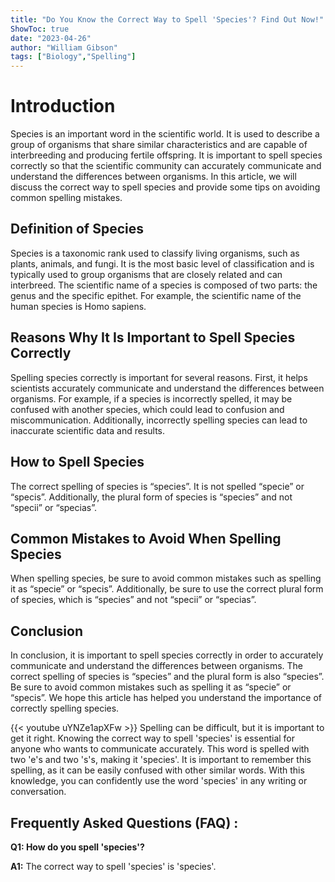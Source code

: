 ```yaml
---
title: "Do You Know the Correct Way to Spell 'Species'? Find Out Now!"
ShowToc: true 
date: "2023-04-26"
author: "William Gibson" 
tags: ["Biology","Spelling"]
---
```

# Introduction

Species is an important word in the scientific world. It is used to describe a group of organisms that share similar characteristics and are capable of interbreeding and producing fertile offspring. It is important to spell species correctly so that the scientific community can accurately communicate and understand the differences between organisms. In this article, we will discuss the correct way to spell species and provide some tips on avoiding common spelling mistakes.

## Definition of Species

Species is a taxonomic rank used to classify living organisms, such as plants, animals, and fungi. It is the most basic level of classification and is typically used to group organisms that are closely related and can interbreed. The scientific name of a species is composed of two parts: the genus and the specific epithet. For example, the scientific name of the human species is Homo sapiens.

## Reasons Why It Is Important to Spell Species Correctly

Spelling species correctly is important for several reasons. First, it helps scientists accurately communicate and understand the differences between organisms. For example, if a species is incorrectly spelled, it may be confused with another species, which could lead to confusion and miscommunication. Additionally, incorrectly spelling species can lead to inaccurate scientific data and results.

## How to Spell Species

The correct spelling of species is “species”. It is not spelled “specie” or “specis”. Additionally, the plural form of species is “species” and not “specii” or “specias”.

## Common Mistakes to Avoid When Spelling Species

When spelling species, be sure to avoid common mistakes such as spelling it as “specie” or “specis”. Additionally, be sure to use the correct plural form of species, which is “species” and not “specii” or “specias”.

## Conclusion

In conclusion, it is important to spell species correctly in order to accurately communicate and understand the differences between organisms. The correct spelling of species is “species” and the plural form is also “species”. Be sure to avoid common mistakes such as spelling it as “specie” or “specis”. We hope this article has helped you understand the importance of correctly spelling species.

{{< youtube uYNZe1apXFw >}} 
Spelling can be difficult, but it is important to get it right. Knowing the correct way to spell 'species' is essential for anyone who wants to communicate accurately. This word is spelled with two 'e's and two 's's, making it 'species'. It is important to remember this spelling, as it can be easily confused with other similar words. With this knowledge, you can confidently use the word 'species' in any writing or conversation.

## Frequently Asked Questions (FAQ) :
**Q1: How do you spell 'species'?**

**A1:** The correct way to spell 'species' is 'species'.





